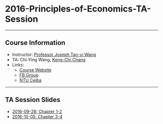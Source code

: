 # 2016-Principles-of-Economics-TA-Session
---

## Course Information
- Instructor: [Professor Joseph Tao-yi Wang](http://homepage.ntu.edu.tw/~josephw)
- TA: Chi-Ying Wang, [Keng-Chi Chang](http://kengchichang.github.io)
- Links:
  - [Course Website](http://homepage.ntu.edu.tw/~josephw/principles_micro_16F.htm)
  - [FB Group](https://www.facebook.com/groups/1100981933320734/)
  - [NTU Ceiba](https://ceiba.ntu.edu.tw/course/19783d/index.htm)

---
## TA Session Slides

- [2016-09-28: Chapter 1-2](0928/PE_Session_0928.pdf)
- [2016-10-05: Chapter 3-4](1005/PE_Session_1005.pdf)
